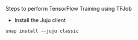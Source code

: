 Steps to perform TensorFlow Training using TFJob

* Install the Juju client

```
snap install --juju classic
```


